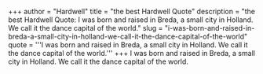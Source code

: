 +++
author = "Hardwell"
title = "the best Hardwell Quote"
description = "the best Hardwell Quote: I was born and raised in Breda, a small city in Holland. We call it the dance capital of the world."
slug = "i-was-born-and-raised-in-breda-a-small-city-in-holland-we-call-it-the-dance-capital-of-the-world"
quote = '''I was born and raised in Breda, a small city in Holland. We call it the dance capital of the world.'''
+++
I was born and raised in Breda, a small city in Holland. We call it the dance capital of the world.
